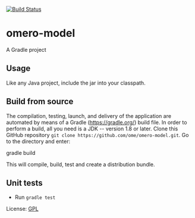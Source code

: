 [![Build Status](https://travis-ci.org/ome/omero-model.png)](https://travis-ci.org/ome/omero-model)

# omero-model

A Gradle project

## Usage

Like any Java project, include the jar into your classpath.

## Build from source

The compilation, testing, launch, and delivery of the application are
automated by means of a Gradle (https://gradle.org/) build file.
In order to perform a build, all you need is
a JDK -- version 1.8 or later.
Clone this GitHub repository `git clone https://github.com/ome/omero-model.git`.
Go to the directory and enter:

  gradle build

This will compile, build, test and create a distribution bundle.

## Unit tests
 * Run `gradle test`


License: [GPL](LICENSE.txt)
